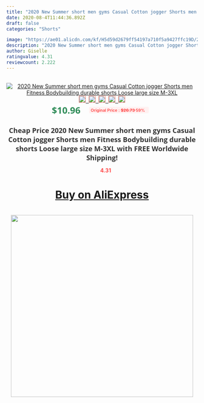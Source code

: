 ```yaml
---
title: "2020 New Summer short men gyms Casual Cotton jogger Shorts men Fitness Bodybuilding durable  shorts Loose large size M-3XL"
date: 2020-08-4T11:44:36.892Z
draft: false
categories: "Shorts"

image: "https://ae01.alicdn.com/kf/H5d59d2679ff54197a710f5a9427ffc19D/2020-New-Summer-short-men-gyms-Casual-Cotton-jogger-Shorts-men-Fitness-Bodybuilding-durable-shorts-Loose.jpg"
description: "2020 New Summer short men gyms Casual Cotton jogger Shorts men Fitness Bodybuilding durable  shorts Loose large size M-3XL"
author: Giselle
ratingvalue: 4.31
reviewcount: 2.222
---
```

<br>
<div style="text-align: center;">
<a href="https://s.click.aliexpress.com/e/_A9lEc9" target="_blank" rel="nofollow noopener noreferrer"><img alt="2020 New Summer short men gyms Casual Cotton jogger Shorts men Fitness Bodybuilding durable  shorts Loose large size M-3XL" class="magnifier-image" src="https://ae01.alicdn.com/kf/H5d59d2679ff54197a710f5a9427ffc19D/2020-New-Summer-short-men-gyms-Casual-Cotton-jogger-Shorts-men-Fitness-Bodybuilding-durable-shorts-Loose.jpg_640x640.jpg">
<br>
<img style="border:1px solid salmon" src="https://ae01.alicdn.com/kf/H5d59d2679ff54197a710f5a9427ffc19D/2020-New-Summer-short-men-gyms-Casual-Cotton-jogger-Shorts-men-Fitness-Bodybuilding-durable-shorts-Loose.jpg_120x120.jpg">&nbsp;&nbsp;<img style="border:1px solid salmon" src="https://ae01.alicdn.com/kf/H3d7b4ad8d0cd4a32865bed578bee1970N/2020-New-Summer-short-men-gyms-Casual-Cotton-jogger-Shorts-men-Fitness-Bodybuilding-durable-shorts-Loose.jpg_120x120.jpg">&nbsp;&nbsp;<img style="border:1px solid salmon" src="https://ae01.alicdn.com/kf/Ha580a8752a3d49129c280c49517f0f8aO/2020-New-Summer-short-men-gyms-Casual-Cotton-jogger-Shorts-men-Fitness-Bodybuilding-durable-shorts-Loose.jpg_120x120.jpg">&nbsp;&nbsp;<img style="border:1px solid salmon" src="https://ae01.alicdn.com/kf/Hfe19d51a654b471b99ae436a5af97dc5e/2020-New-Summer-short-men-gyms-Casual-Cotton-jogger-Shorts-men-Fitness-Bodybuilding-durable-shorts-Loose.jpg_120x120.jpg">&nbsp;&nbsp;<img style="border:1px solid salmon" src="https://ae01.alicdn.com/kf/H2b9fce03f6044ec9a21042c3a7c00a8dp/2020-New-Summer-short-men-gyms-Casual-Cotton-jogger-Shorts-men-Fitness-Bodybuilding-durable-shorts-Loose.jpg_120x120.jpg"></a></div><br0>
<div style="text-align: center;"><span style="background-color: white; border: 0px; box-sizing: border-box; color: seagreen; display: inline-block; font-family: &quot;open sans&quot; , &quot;arial&quot; , &quot;helvetica&quot; , sans-serif , &quot;heiti&quot;; font-size: 24px; font-stretch: inherit; font-weight: 700; line-height: inherit; margin: 0px 10px 0px 0px; padding: 0px; vertical-align: middle;">$10.96 </span>
<span style="background: rgb(255 , 241 , 241); border-radius: 3px; border: 0px; box-sizing: border-box; color: #ff4747; display: inline-block; font-family: inherit; font-size: 12px; font-stretch: inherit; font-style: inherit; font-variant: inherit; font-weight: 600; line-height: inherit; margin: 0px; padding: 2px 5px; transform: scale(0.9); vertical-align: middle;">Original Price : <b style="text-decoration: line-through;">$26.73 </b> 59%&nbsp;&nbsp;</span></div>
<h1 style="color: #333333; display: inline-block; font-family: &quot;open sans&quot; , &quot;arial&quot; , &quot;helvetica&quot; , sans-serif , &quot;heiti&quot;; font-size: 18px; font-stretch: inherit; font-weight: 700; text-align: center;">Cheap Price 2020 New Summer short men gyms Casual Cotton jogger Shorts men Fitness Bodybuilding durable  shorts Loose large size M-3XL with FREE Worldwide Shipping!</h1>
<div style="color: #ff4747; text-align: center;">
<img src="https://4.bp.blogspot.com/-M0ZcTcb-5uY/XleCXlxnR4I/AAAAAAAAAEc/OrjgMkXV1oMQFaCRZj5HQwOCBcu3w1FegCPcBGAYYCw/s1600/star.png" style="height: 15px;">&nbsp;<b>4.31</b></div>
<div class="button_cont" align="center"><a class="buynow_a" href="https://s.click.aliexpress.com/e/_A9lEc9" target="_blank" rel="nofollow noopener noreferrer"><H1>Buy on AliExpress</H1></a></div><br>
<div class="separator" style="clear: both; text-align: center;">
<img src="https://lh3.googleusercontent.com/-pTy5HemUv9M/XlePHvY0dAI/AAAAAAAAAE4/0nX5iRUoIWY8eMW9Dpxeirr157OZliDIgCLcBGAsYHQ/s1600/badge.gif" width="480">
</div>
